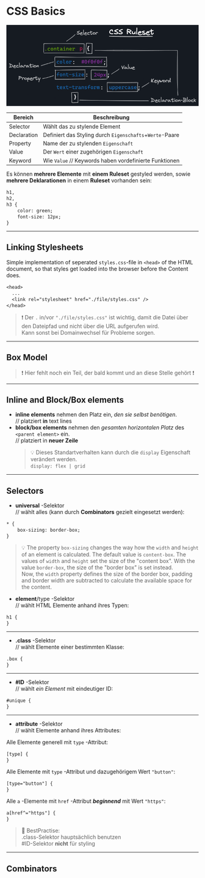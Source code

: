 # CSS Basics

![CSS Ruleset](./img/css_ruleset.png)

| Bereich     | Beschreibung                                             |
| ----------- | -------------------------------------------------------- |
| Selector    | Wählt das zu stylende Element                            |
| Declaration | Definiert das Styling durch `Eigenschafts`+`Werte`-Paare |
| Property    | Name der zu stylenden `Eigenschaft`                      |
| Value       | Der `Wert` einer zugehörigen `Eigenschaft`               |
| Keyword     | Wie `Value` // Keywords haben vordefinierte Funktionen   |

Es können **mehrere Elemente** mit **einem Ruleset** gestyled werden, sowie **mehrere Deklarationen** in einem **Ruleset** vorhanden sein:

```
h1,
h2,
h3 {
    color: green;
    font-size: 12px;
}
```

---

## Linking Stylesheets

Simple implementation of seperated `styles.css`-file in `<head>` of the HTML document, so that styles get loaded into the browser before the Content does.

```
<head>
  ...
  <link rel="stylesheet" href="./file/styles.css" />
</head>
```

> ❗️ Der `.` in/vor `"./file/styles.css"` ist wichtig, damit die Datei über den Dateipfad und nicht über die URL aufgerufen wird.  
> Kann sonst bei Domainwechsel für Probleme sorgen.

---

## Box Model

> ❗️ Hier fehlt noch ein Teil, der bald kommt und an diese Stelle gehört ❗️

---

## Inline and Block/Box elements

- **inline elements** nehmen den Platz ein, _den sie selbst benötigen_.  
   // platziert **in** text lines
- **block/box elements** nehmen den _gesamten horizontalen Platz_ des `<parent element>` ein.  
   // platziert in **neuer Zeile**
  > 💡 Dieses Standartverhalten kann durch die `display` Eigenschaft verändert werden.  
  > `display: flex | grid`

---

## Selectors

- **universal** -Selektor  
  // wählt alles (kann durch **Combinators** gezielt eingesetzt werden):

```
* {
    box-sizing: border-box;
}
```

> 💡 The property `box-sizing` changes the way how the `width` and `height` of an element is calculated.
> The default value is `content-box`. The values of `width` and `height` set the size of the "content
> box". With the value `border-box`, the size of the "border box" is set instead.  
> Now, the `width` property defines the size of the border box, padding and border width are subtracted to calculate the available space for the content.

- **element**/type -Selektor  
  // wählt HTML Elemente anhand ihres Typen:

```
h1 {
}
```

---

- **.class** -Selektor  
  // wählt Elemente einer bestimmten Klasse:

```
.box {
}
```

---

- **#ID** -Selektor  
  // wählt _ein Element_ mit eindeutiger ID:

```
#unique {
}
```

---

- **attribute** -Selektor  
  // wählt Elemente anhand ihres Attributes:

Alle Elemente generell mit `type` -Attribut:

```
[type] {
}
```

Alle Elemente mit `type` -Attribut und dazugehörigem Wert `"button"`:

```
[type="button"] {
}
```

Alle `a` -Elemente mit `href` -Attribut **_beginnend_** mit Wert `"https"`:

```
a[href^="https"] {
}
```

> 🧩 BestPractise:  
> .class-Selektor hauptsächlich benutzen  
> #ID-Selektor **nicht** für styling

---

## Combinators

